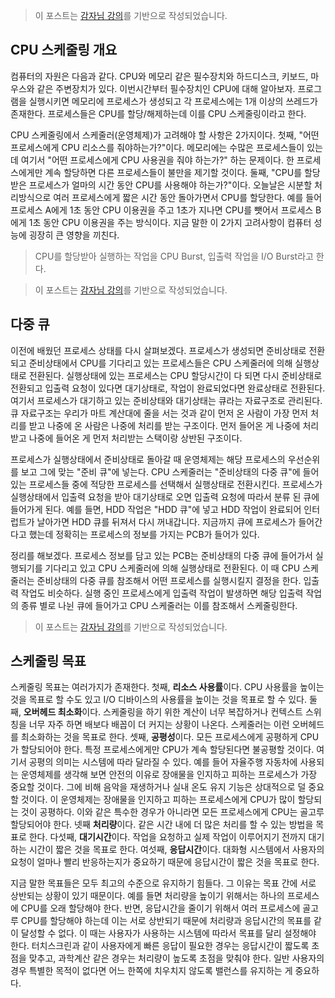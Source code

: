 > 이 포스트는 [감자님 강의](https://www.inflearn.com/course/%EB%B9%84%EC%A0%84%EA%B3%B5%EC%9E%90-%EC%9A%B4%EC%98%81%EC%B2%B4%EC%A0%9C/dashboard '인프런 강의')를 기반으로 작성되었습니다.

## CPU 스케줄링 개요

컴퓨터의 자원은 다음과 같다. CPU와 메모리 같은 필수장치와 하드디스크, 키보드, 마우스와 같은 주변장치가 있다. 이번시간부터 필수장치인 CPU에 대해 알아보자. 프로그램을 실행시키면 메모리에 프로세스가 생성되고 각 프로세스에는 1개 이상의 쓰레드가 존재한다. 프로세스들은 CPU를 할당/해제하는데 이를 CPU 스케줄링이라고 한다.

CPU 스케줄링에서 스케줄러(운영체제)가 고려해야 할 사항은 2가지이다. 첫째, "어떤 프로세스에게 CPU 리소스를 줘야하는가?"이다. 메모리에는 수많은 프로세스들이 있는데 여기서 "어떤 프로세스에게 CPU 사용권을 줘야 하는가?" 하는 문제이다. 한 프로세스에게만 계속 할당하면 다른 프로세스들이 불만을 제기할 것이다. 둘째, "CPU를 할당받은 프로세스가 얼마의 시간 동안 CPU를 사용해야 하는가?"이다. 오늘날은 시분할 처리방식으로 여러 프로세스에게 짧은 시간 동안 돌아가면서 CPU를 할당한다. 예를 들어 프로세스 A에게 1초 동안 CPU 이용권을 주고 1초가 지나면 CPU를 뺏어서 프로세스 B에게 1초 동안 CPU 이용권을 주는 방식이다. 지금 말한 이 2가지 고려사항이 컴퓨터 성능에 굉장히 큰 영향을 끼친다.

> CPU를 할당받아 실행하는 작업을 CPU Burst, 입출력 작업을 I/O Burst라고 한다.

> 이 포스트는 [감자님 강의](https://www.inflearn.com/course/%EB%B9%84%EC%A0%84%EA%B3%B5%EC%9E%90-%EC%9A%B4%EC%98%81%EC%B2%B4%EC%A0%9C/dashboard '인프런 강의')를 기반으로 작성되었습니다.

## 다중 큐

이전에 배웠던 프로세스 상태를 다시 살펴보겠다. 프로세스가 생성되면 준비상태로 전환되고 준비상태에서 CPU를 기다리고 있는 프로세스들은 CPU 스케줄러에 의해 실행상태로 전환된다. 실행상태에 있는 프로세스는 CPU 할당시간이 다 되면 다시 준비상태로 전환되고 입출력 요청이 있다면 대기상태로, 작업이 완료되었다면 완료상태로 전환된다. 여기서 프로세스가 대기하고 있는 준비상태와 대기상태는 큐라는 자료구조로 관리된다. 큐 자료구조는 우리가 마트 계산대에 줄을 서는 것과 같이 먼저 온 사람이 가장 먼저 처리를 받고 나중에 온 사람은 나중에 처리를 받는 구조이다. 먼저 들어온 게 나중에 처리받고 나중에 들어온 게 먼저 처리받는 스택이랑 상반된 구조이다.

프로세스가 실행상태에서 준비상태로 돌아갈 때 운영체제는 해당 프로세스의 우선순위를 보고 그에 맞는 "준비 큐"에 넣는다. CPU 스케줄러는 "준비상태의 다중 큐"에 들어있는 프로세스들 중에 적당한 프로세스를 선택해서 실행상태로 전환시킨다. 프로세스가 실행상태에서 입출력 요청을 받아 대기상태로 오면 입출력 요청에 따라서 분류 된 큐에 들어가게 된다. 예를 들면, HDD 작업은 "HDD 큐"에 넣고 HDD 작업이 완료되어 인터럽트가 날아가면 HDD 큐를 뒤져서 다시 꺼내갑니다. 지금까지 큐에 프로세스가 들어간다고 했는데 정확히는 프로세스의 정보를 가지는 PCB가 들어가 있다.

정리를 해보겠다. 프로세스 정보를 담고 있는 PCB는 준비상태의 다중 큐에 들어가서 실행되기를 기다리고 있고 CPU 스케줄러에 의해 실행상태로 전환된다. 이 때 CPU 스케줄러는 준비상태의 다중 큐를 참조해서 어떤 프로세스를 실행시킬지 결정을 한다. 입출력 작업도 비슷하다. 실행 중인 프로세스에게 입출력 작업이 발생하면 해당 입출력 작업의 종류 별로 나뉜 큐에 들어가고 CPU 스케줄러는 이를 참조해서 스케줄링한다.

> 이 포스트는 [감자님 강의](https://www.inflearn.com/course/%EB%B9%84%EC%A0%84%EA%B3%B5%EC%9E%90-%EC%9A%B4%EC%98%81%EC%B2%B4%EC%A0%9C/dashboard '인프런 강의')를 기반으로 작성되었습니다.

## 스케줄링 목표

스케줄링 목표는 여러가지가 존재한다. 첫째, **리소스 사용률**이다. CPU 사용률을 높이는 것을 목표로 할 수도 있고 I/O 디바이스의 사용률을 높이는 것을 목표로 할 수 있다. 둘째, **오버헤드 최소화**이다. 스케줄링을 하기 위한 계산이 너무 복잡하거나 컨텍스트 스위칭을 너무 자주 하면 배보다 배꼽이 더 커지는 상황이 나온다. 스케줄러는 이런 오버헤드를 최소화하는 것을 목표로 한다. 셋째, **공평성**이다. 모든 프로세스에게 공평하게 CPU가 할당되어야 한다. 특정 프로세스에게만 CPU가 계속 할당된다면 불공평할 것이다. 여기서 공평의 의미는 시스템에 따라 달라질 수 있다. 예를 들어 자율주행 자동차에 사용되는 운영체제를 생각해 보면 안전의 이유로 장애물을 인지하고 피하는 프로세스가 가장 중요할 것이다. 그에 비해 음악을 재생하거나 실내 온도 유지 기능은 상대적으로 덜 중요할 것이다. 이 운영체제는 장애물을 인지하고 피하는 프로세스에게 CPU가 많이 할당되는 것이 공평하다. 이와 같은 특수한 경우가 아니라면 모든 프로세스에게 CPU는 골고루 할당되어야 한다. 넷째 **처리량**이다. 같은 시간 내에 더 많은 처리를 할 수 있는 방법을 목표로 한다. 다섯째, **대기시간**이다. 작업을 요청하고 실제 작업이 이루어지기 전까지 대기하는 시간이 짧은 것을 목표로 한다. 여섯째, **응답시간**이다. 대화형 시스템에서 사용자의 요청이 얼마나 빨리 반응하는지가 중요하기 때문에 응답시간이 짧은 것을 목표로 한다.

지금 말한 목표들은 모두 최고의 수준으로 유지하기 힘들다. 그 이유는 목표 간에 서로 상반되는 상황이 있기 때문이다. 예를 들면 처리량을 높이기 위해서는 하나의 프로세스에 CPU를 오래 할당해야 한다. 반면, 응답시간을 줄이기 위해서 여러 프로세스에 골고루 CPU를 할당해야 하는데 이는 서로 상반되기 때문에 처리량과 응답시간의 목표를 같이 달성할 수 없다. 이 때는 사용자가 사용하는 시스템에 따라서 목표를 달리 설정해야 한다. 터치스크린과 같이 사용자에게 빠른 응답이 필요한 경우는 응답시간이 짧도록 초점을 맞추고, 과학계산 같은 경우는 처리량이 높도록 초점을 맞춰야 한다. 일반 사용자의 경우 특별한 목적이 없다면 어느 한쪽에 치우치지 않도록 밸런스를 유지하는 게 중요하다.
